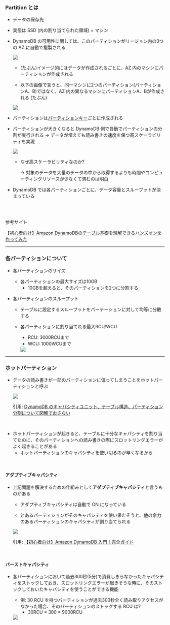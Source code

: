 ### Partition とは

- データの保存先

- 実態は SSD (内の割り当てられた領域) = マシン

- DynamoDB の可用性に関しては、このパーティションがリージョン内の3つの AZ に自動で複製される

    <img src="./img/DynamoDB-Partition_1.png" />

    <br>

    - (たぶん)イメージ的にはデータが作成されるごとに、AZ 内のマシンにパーティションが作成される

    - 以下の画像で言うと、同一マシンに2つのパーティション(パーティションA、B)ではなく、AZ 内の異なるマシンにパーティションA、Bが作成される (たぶん)

    <img src="./img/DynamoDB-Partition_3.png" />

- パーティションは[パーティションキー](./DynamoDB_Table.md)ごとに作成される

- パーティションが大きくなると DynamoDB 側で自動でパーティションの分割が実行される → データが増えても読み書きの速度を保つ高スケーラビリティを実現

    <img src="./img/DynamoDB-Partition_2.png" />

    - なぜ高スケーラビリティなのか?

        → 対象のデータを大量のデータの中から取得するよりも時間やコンピューティングリソースが少なくて済むのは明白

- DynamoDB では各パーティションごとに、データ容量とスループットが決まっている
    

<br>
<br>

参考サイト

[【初心者向け】Amazon DynamoDBのテーブル基礎を理解できるハンズオンを作ってみた](https://blog.serverworks.co.jp/2023/08/17/160708#データの保存について)

---

### 各パーティションについて

- 各パーティションのサイズ
    - 各パーティションの最大サイズは10GB
        - 10GBを超えると、そのパーティションを2つに分割する

- 各パーティションのスループット
    - テーブルに設定するスループットをパーテーションに対して均等に分散する

    - 各パーティションに割り当てれる最大RCU/WCU
        - RCU: 3000RCUまで
        - WCU: 1000WCUまで

        <img src="./img/DynamoDB-Partition-Capacity_1.png" />

---

### ホットパーティション

- データの読み書きが一部のパーティションに偏ってしまうことをホットパーティションと呼ぶ

    <img src="./img/DynamoDB-Hot-Partition_1.png" />

    引用: [DynamoDB のキャパシティユニット、テーブル構造、パーティション分割について図解でおさらい](https://dev.classmethod.jp/articles/dynamodb-capacity-partitions-recap/)

<br>

- ホットパーティションが起きると、テーブルに十分なキャパシティを割り当てたのに、そのパーティションへの読み書きの際にスロットリングエラーがよく起きることがある
    - ホットパーティションのキャパシティを使い切るのが早くなるから

<br>

#### アダプティブキャパシティ

- 上記問題を解決するための仕組みとして**アダプティブキャパシティ**と言うものがある

    - アダプティブキャパシティは自動で ON になっている

    - とあるパーティションがそのキャパシティを使い果たそうと、他の余力のあるパーティションのキャパシティが割り当てられる

    <img src="./img/DynamoDB-Adaptive-Capacity_1.png" />

    引用: [【初心者向け】Amazon DynamoDB 入門！完全ガイド](https://zenn.dev/issy/articles/zenn-dynamodb-overview#アダブティブキャパシティ)

<br>

#### バーストキャパシティ

- 各パーティションにおいて過去300秒(5分)で消費しきらなかったキャパシティをストックしておき、スロットリングエラーが起きそうな時に、そのストックしておいたキャパシティを使うことができる機能

    - 例: 30 RCU を持つパーティションが過去300秒全く読み取りアクセスがなかった場合、そのパーティションのストックする RCU は?
        - 30RCU × 300 = 9000RCU

    <img src="./img/DynamoDB-Burst-Capacity_1.png" />
